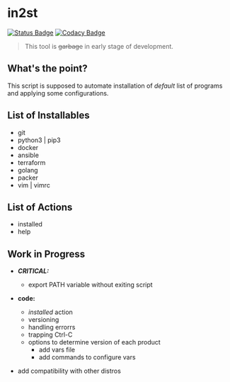 # in2st

[![Status Badge](https://img.shields.io/badge/state-work%20in%20progress-yellowgreen.svg)](https://github.com/IlyaGulko/initial-install/#work-in-progress)
[![Codacy Badge](https://api.codacy.com/project/badge/Grade/584677dab7224d1caa35cbcd8e01745d)](https://www.codacy.com/app/IlyaGulko/in2st?utm_source=github.com&amp;utm_medium=referral&amp;utm_content=IlyaGulko/in2st&amp;utm_campaign=Badge_Grade)

>  This tool is ~~garbage~~ in early stage of development.

## What's the point?

This script is supposed to automate installation of *default* list of programs and applying some configurations.


## List of Installables

* git
* python3 | pip3
* docker
* ansible
* terraform
* golang
* packer
* vim | vimrc

## List of Actions

* installed
* help

## Work in Progress

*  ***CRITICAL:***
   *  export PATH variable without exiting script  

*  **code:**
   * *installed* action 
   * versioning
   * handling errorrs
   * trapping Ctrl-C
   * options to determine version of each product
      * add vars file
      * add commands to configure vars
      
* add compatibility with other distros

